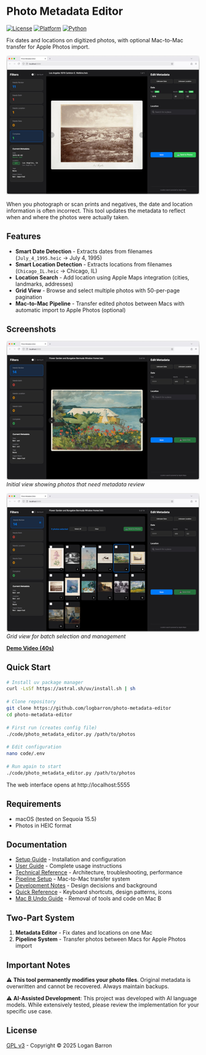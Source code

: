 # Photo Metadata Editor

[![License](https://img.shields.io/badge/license-GPL%20v3-blue.svg)](LICENSE)
[![Platform](https://img.shields.io/badge/platform-macOS-lightgrey.svg)]()
[![Python](https://img.shields.io/badge/python-3.11+-green.svg)]()

Fix dates and locations on digitized photos, with optional Mac-to-Mac transfer for Apple Photos import.

<p align="left">
  <img alt="Photo Metadata Editor" src="assets/images/pem_complete.png">
</p>

When you photograph or scan prints and negatives, the date and location information is often incorrect. This tool updates the metadata to reflect when and where the photos were actually taken.

## Features

- **Smart Date Detection** - Extracts dates from filenames (`July_4_1995.heic` → July 4, 1995)
- **Smart Location Detection** - Extracts locations from filenames (`Chicago_IL.heic` → Chicago, IL)
- **Location Search** - Add location using Apple Maps integration (cities, landmarks, addresses)
- **Grid View** - Browse and select multiple photos with 50-per-page pagination
- **Mac-to-Mac Pipeline** - Transfer edited photos between Macs with automatic import to Apple Photos (optional)

## Screenshots

![Start Review](assets/images/pem_start.png)
*Initial view showing photos that need metadata review*

![Grid View](assets/images/pem_grid.png)
*Grid view for batch selection and management*

**[Demo Video (40s)](assets/videos/pem_demo.mp4)**

## Quick Start

```bash
# Install uv package manager
curl -LsSf https://astral.sh/uv/install.sh | sh

# Clone repository
git clone https://github.com/logbarron/photo-metadata-editor
cd photo-metadata-editor

# First run (creates config file)
./code/photo_metadata_editor.py /path/to/photos

# Edit configuration
nano code/.env

# Run again to start
./code/photo_metadata_editor.py /path/to/photos
```

The web interface opens at http://localhost:5555

## Requirements

- macOS (tested on Sequoia 15.5)
- Photos in HEIC format

## Documentation

- [Setup Guide](docs/setup.md) - Installation and configuration
- [User Guide](docs/guide.md) - Complete usage instructions
- [Technical Reference](docs/reference.md) - Architecture, troubleshooting, performance
- [Pipeline Setup](docs/pipeline.md) - Mac-to-Mac transfer system
- [Development Notes](docs/development.md) - Design decisions and background
- [Quick Reference](docs/quick-reference.md) - Keyboard shortcuts, design patterns, icons
- [Mac B Undo Guide](docs/mac-b-undo-guide.md) - Removal of tools and code on Mac B

## Two-Part System

1. **Metadata Editor** - Fix dates and locations on one Mac 
2. **Pipeline System** - Transfer photos between Macs for Apple Photos import

## Important Notes

⚠️ **This tool permanently modifies your photo files**. Original metadata is overwritten and cannot be recovered. Always maintain backups.

⚠️ **AI-Assisted Development**: This project was developed with AI language models. While extensively tested, please review the implementation for your specific use case.

## License

[GPL v3](LICENSE) - Copyright © 2025 Logan Barron
